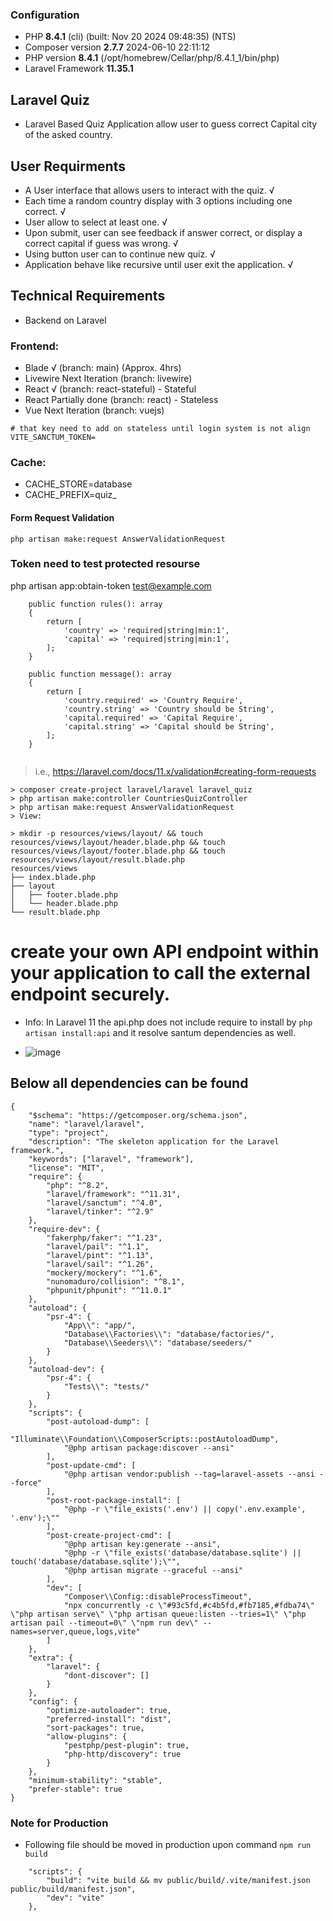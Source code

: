 ### Configuration
- PHP **8.4.1** (cli) (built: Nov 20 2024 09:48:35) (NTS)
- Composer version **2.7.7** 2024-06-10 22:11:12
- PHP version **8.4.1** (/opt/homebrew/Cellar/php/8.4.1_1/bin/php)
- Laravel Framework **11.35.1**

## Laravel Quiz
- Laravel Based Quiz Application allow user to guess correct Capital city of the asked country.

## User Requirments
- A User interface that allows users to interact with the quiz. √
- Each time a random country display with 3 options including one correct. √
- User allow to select at least one. √
- Upon submit, user can see feedback if answer correct, or display a correct capital if guess was wrong. √
- Using button user can to continue new quiz. √
- Application behave like recursive until user exit the application. √

## Technical Requirements
- Backend on Laravel
### Frontend:
-  Blade       √ (branch: main) (Approx. 4hrs)
-  Livewire    Next Iteration (branch: livewire)
-  React       √ (branch: react-stateful) - Stateful
-  React       Partially done (branch: react) - Stateless
-  Vue         Next Iteration (branch: vuejs)

```
# that key need to add on stateless until login system is not align
VITE_SANCTUM_TOKEN=
```
### Cache:
- CACHE_STORE=database
- CACHE_PREFIX=quiz_

#### Form Request Validation
```php artisan make:request AnswerValidationRequest```

### Token need to test protected resourse
php artisan app:obtain-token test@example.com


```
    public function rules(): array
    {
        return [
            'country' => 'required|string|min:1',
            'capital' => 'required|string|min:1',
        ];
    }

    public function message(): array
    {
        return [
            'country.required' => 'Country Require',
            'country.string' => 'Country should be String',
            'capital.required' => 'Capital Require',
            'capital.string' => 'Capital should be String',
        ];
    }
    
```


> i.e., https://laravel.com/docs/11.x/validation#creating-form-requests

```
> composer create-project laravel/laravel laravel_quiz
> php artisan make:controller CountriesQuizController
> php artisan make:request AnswerValidationRequest
> View:

> mkdir -p resources/views/layout/ && touch resources/views/layout/header.blade.php && touch resources/views/layout/footer.blade.php && touch resources/views/layout/result.blade.php
resources/views
├── index.blade.php
├── layout
│   ├── footer.blade.php
│   └── header.blade.php
└── result.blade.php
```

# create your own API endpoint within your application to call the external endpoint securely.
- Info: In Laravel 11 the api.php does not include require to install by ```php artisan install:api``` and it resolve santum dependencies as well.

- ![image](https://github.com/user-attachments/assets/acb13314-231e-4335-931d-096fbffefa45)


## Below all dependencies can be found
```
{
    "$schema": "https://getcomposer.org/schema.json",
    "name": "laravel/laravel",
    "type": "project",
    "description": "The skeleton application for the Laravel framework.",
    "keywords": ["laravel", "framework"],
    "license": "MIT",
    "require": {
        "php": "^8.2",
        "laravel/framework": "^11.31",
        "laravel/sanctum": "^4.0",
        "laravel/tinker": "^2.9"
    },
    "require-dev": {
        "fakerphp/faker": "^1.23",
        "laravel/pail": "^1.1",
        "laravel/pint": "^1.13",
        "laravel/sail": "^1.26",
        "mockery/mockery": "^1.6",
        "nunomaduro/collision": "^8.1",
        "phpunit/phpunit": "^11.0.1"
    },
    "autoload": {
        "psr-4": {
            "App\\": "app/",
            "Database\\Factories\\": "database/factories/",
            "Database\\Seeders\\": "database/seeders/"
        }
    },
    "autoload-dev": {
        "psr-4": {
            "Tests\\": "tests/"
        }
    },
    "scripts": {
        "post-autoload-dump": [
            "Illuminate\\Foundation\\ComposerScripts::postAutoloadDump",
            "@php artisan package:discover --ansi"
        ],
        "post-update-cmd": [
            "@php artisan vendor:publish --tag=laravel-assets --ansi --force"
        ],
        "post-root-package-install": [
            "@php -r \"file_exists('.env') || copy('.env.example', '.env');\""
        ],
        "post-create-project-cmd": [
            "@php artisan key:generate --ansi",
            "@php -r \"file_exists('database/database.sqlite') || touch('database/database.sqlite');\"",
            "@php artisan migrate --graceful --ansi"
        ],
        "dev": [
            "Composer\\Config::disableProcessTimeout",
            "npx concurrently -c \"#93c5fd,#c4b5fd,#fb7185,#fdba74\" \"php artisan serve\" \"php artisan queue:listen --tries=1\" \"php artisan pail --timeout=0\" \"npm run dev\" --names=server,queue,logs,vite"
        ]
    },
    "extra": {
        "laravel": {
            "dont-discover": []
        }
    },
    "config": {
        "optimize-autoloader": true,
        "preferred-install": "dist",
        "sort-packages": true,
        "allow-plugins": {
            "pestphp/pest-plugin": true,
            "php-http/discovery": true
        }
    },
    "minimum-stability": "stable",
    "prefer-stable": true
}

```

### Note for Production
- Following file should be moved in production upon command `npm run build`
```
    "scripts": {
        "build": "vite build && mv public/build/.vite/manifest.json public/build/manifest.json",
        "dev": "vite"
    },
```